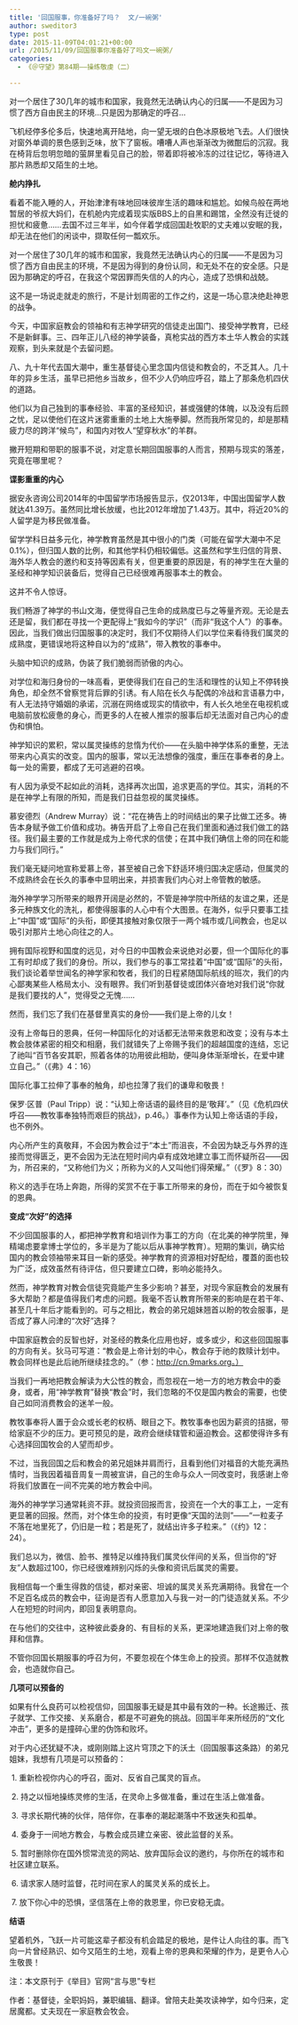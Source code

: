 ```yaml
---
title: '回国服事，你准备好了吗？  文/一碗粥'
author: sweditor3
type: post
date: 2015-11-09T04:01:21+00:00
url: /2015/11/09/回国服事你准备好了吗文一碗粥/
categories:
  - 《＠守望》第84期——操练敬虔（二）

---
```

对一个居住了30几年的城市和国家，我竟然无法确认内心的归属&mdash;&mdash;不是因为习惯了西方自由民主的环境&#8230;只是因为那确定的呼召&#8230; 

<!--more-->

飞机经停多伦多后，快速地离开陆地，向一望无垠的白色冰原极地飞去。人们很快对窗外单调的景色感到乏味，放下了窗板。嘈嘈人声也渐渐改为微酣后的沉寂。我在椅背后忽明忽暗的萤屏里看见自己的脸，带着即将被冷冻的过往记忆，等待进入那片熟悉却又陌生的土地。 

**舱内挣扎** 

看着不能入睡的人，开始津津有味地回味彼岸生活的趣味和尴尬。如候鸟般在两地暂居的爷叔大妈们，在机舱内完成着现实版BBS上的自黑和踢馆，全然没有迁徙的担忧和疲惫&hellip;&hellip;去国不过三年半，如今伴着学成回国赴牧职的丈夫难以安眠的我，却无法在他们的闲谈中，撷取任何一瓢欢乐。 

对一个居住了30几年的城市和国家，我竟然无法确认内心的归属&mdash;&mdash;不是因为习惯了西方自由民主的环境，不是因为得到的身份认同，和无处不在的安全感。只是因为那确定的呼召，在我这个常因罪而失信的人的内心，造成了恐惧和战兢。 

这不是一场说走就走的旅行，不是计划周密的工作之约，这是一场心意决绝赴神恩的战争。 

今天，中国家庭教会的领袖和有志神学研究的信徒走出国门、接受神学教育，已经不是新鲜事。三、四年正儿八经的神学装备，真枪实战的西方本土华人教会的实践观察，到头来就是个去留问题。 

八、九十年代去国大潮中，重生基督徒心里念国内信徒和教会的，不乏其人。几十年的异乡生活，虽早已把他乡当故乡，但不少人仍响应呼召，踏上了那条危机四伏的道路。 

他们以为自己独到的事奉经验、丰富的圣经知识，甚或强健的体魄，以及没有后顾之忧，足以使他们在这片迷雾重重的土地上大施拳脚。然而我所常见的，却是那精疲力尽的跨洋&ldquo;候鸟&rdquo;，和国内对牧人&ldquo;望穿秋水&rdquo;的羊群。 

撇开短期和带职的服事不说，对定意长期回国服事的人而言，预期与现实的落差，究竟在哪里呢？ 

**谍影重重的内心** 

据安永咨询公司2014年的中国留学市场报告显示，仅2013年，中国出国留学人数就达41.39万。虽然同比增长放缓，也比2012年增加了1.43万。其中，将近20%的人留学是为移民做准备。 

留学学科日益多元化，神学教育虽然是其中很小的门类（可能在留学大潮中不足0.1%），但归国人数的比例，和其他学科仍相较偏低。这虽然和学生归信的背景、海外华人教会的邀约和支持等因素有关，但更重要的原因是，有的神学生在大量的圣经和神学知识装备后，觉得自己已经很难再服事本土的教会。 

这并不令人惊讶。 

我们畅游了神学的书山文海，便觉得自己生命的成熟度已与之等量齐观。无论是去还是留，我们都在寻找一个更配得上&ldquo;我如今的学识&rdquo;（而非&ldquo;我这个人&rdquo;）的事奉。因此，当我们做出归国服事的决定时，我们不仅期待人们以学位来看待我们属灵的成熟度，更错误地将这种自以为的&ldquo;成熟&rdquo;，带入教牧的事奉中。 

头脑中知识的成熟，伪装了我们脆弱而骄傲的内心。 

对学位和海归身份的一味高看，更使得我们在自己的生活和理性的认知上不停转换角色，却全然不曾察觉背后罪的引诱。有人陷在长久与配偶的冷战和言语暴力中，有人无法持守婚姻的承诺，沉溺在网络或现实的情欲中，有人长久地坐在电视机或电脑前放松疲惫的身心，而更多的人在被人推崇的服事后却无法面对自己内心的虚伪和惧怕。 

神学知识的累积，常以属灵操练的怠惰为代价&mdash;&mdash;在头脑中神学体系的重整，无法带来内心真实的改变。国内的服事，常以无法想像的强度，重压在事奉者的身上。每一处的需要，都成了无可逃避的召唤。 

有人因为承受不起如此的消耗，选择再次出国，追求更高的学位。其实，消耗的不是在神学上有限的所知，而是我们日益忽视的属灵操练。 

慕安德烈（Andrew Murray）说：&ldquo;花在祷告上的时间结出的果子比做工还多。祷告本身赋予做工价值和成功。祷告开启了上帝自己在我们里面和通过我们做工的路径。我们最主要的工作就是成为上帝代求的信使；在其中我们确信上帝的同在和能力与我们同行。&rdquo; 

我们毫无疑问地宣称爱慕上帝，甚至被自己舍下舒适环境归国决定感动，但属灵的不成熟终会在长久的事奉中显明出来，并损害我们内心对上帝管教的敏感。 

海外神学学习所带来的眼界开阔是必然的，不管是神学院中所结的友谊之果，还是多元种族文化的洗礼，都使得服事的人心中有个大图景。在海外，似乎只要事工挂上&ldquo;中国&rdquo;或&ldquo;国际&rdquo;的头衔，即便其接触对象仅限于一两个城市或几间教会，也足以吸引对那片土地心向往之的人。 

拥有国际视野和国度的远见，对今日的中国教会来说绝对必要，但一个国际化的事工有时却成了我们的身份。所以，我们参与的事工常挂着&ldquo;中国&rdquo;或&ldquo;国际&rdquo;的头衔，我们谈论着举世闻名的神学家和牧者，我们的日程紧随国际航线的班次，我们的内心鄙夷某些人格局太小、没有眼界。我们听到基督徒或团体兴奋地对我们说&ldquo;你就是我们要找的人&rdquo;，觉得受之无愧&hellip;&hellip; 

然而，我们忘了我们在基督里真实的身份&mdash;&mdash;我们是上帝的儿女！ 

没有上帝每日的恩典，任何一种国际化的对话都无法带来救恩和改变；没有与本土教会肢体紧密的相交和相磨，我们就错失了上帝赐予我们的超越国度的连结，忘记了祂叫&ldquo;百节各安其职，照着各体的功用彼此相助，便叫身体渐渐增长，在爱中建立自己。&rdquo;（《弗》4：16） 

国际化事工拉伸了事奉的触角，却也拉薄了我们的谦卑和敬畏！ 

保罗&middot;区普（Paul Tripp）说：&ldquo;认知上帝话语的最终目的是&lsquo;敬拜&rsquo;。&rdquo;（见《危机四伏呼召&mdash;&mdash;教牧事奉独特而艰巨的挑战》，p.46。）事奉作为认知上帝话语的手段，也不例外。 

内心所产生的真敬拜，不会因为教会过于&ldquo;本土&rdquo;而沮丧，不会因为缺乏与外界的连接而觉得匮乏，更不会因为无法在短时间内卓有成效地建立事工而怀疑所召&mdash;&mdash;因为，所召来的，&ldquo;又称他们为义；所称为义的人又叫他们得荣耀。&rdquo;（《罗》8：30） 

称义的选手在场上奔跑，所得的奖赏不在于事工所带来的身份，而在于如今被恢复的恩典。 

**变成&ldquo;次好&rdquo;的选择** 

不少回国服事的人，都把神学教育和培训作为事工的方向（在北美的神学院里，殚精竭虑要拿博士学位的，多半是为了能以后从事神学教育）。短期的集训，确实给国内的教会领袖带来耳目一新的感受。神学教育的资源相对好配给，覆蓋的面也较为广泛，成效虽然有待评估，但只要建立口碑，影响必能持久。 

然而，神学教育对教会信徒究竟能产生多少影响？甚至，对现今家庭教会的发展有多大帮助？都是值得我们考虑的问题。我毫不否认教育所带来的影响是在若干年、甚至几十年后才能看到的。可与之相比，教会的弟兄姐妹翘首以盼的牧会服事，是否成了寡人问津的&ldquo;次好&rdquo;选择？ 

中国家庭教会的反智也好，对圣经的教条化应用也好，或多或少，和这些回国服事的方向有关。狄马可写道：&ldquo;教会是上帝计划的中心，教会存于祂的救赎计划中。教会同样也是此后祂所继续挂念的。&rdquo;（参：http://cn.9marks.org。） 

当我们一再地把教会解读为大公性的教会，而忽视在一地一方的地方教会中的委身，或者，用&ldquo;神学教育&rdquo;替换&ldquo;教会&rdquo;时，我们忽略的不仅是国内教会的需要，也使自己如同消费教会的迷羊一般。 

教牧事奉将人置于会众或长老的权柄、眼目之下。教牧事奉也因为薪资的拮据，带给家庭不少的压力。更可预见的是，政府会继续辖管和逼迫教会。这都使得许多有心选择回国牧会的人望而却步。 

不过，当我回国之后和教会的弟兄姐妹并肩而行，且看到他们对福音的大能充满热情时，当我因着福音周复一周被宣讲，自己的生命与众人一同改变时，我感谢上帝将我们放置在一间不完美的地方教会中间。 

海外的神学学习通常耗资不菲。就投资回报而言，投资在一个大的事工上，一定有更显著的回报。然而，对个体生命的投资，有时更像&ldquo;天国的法则&rdquo;&mdash;&mdash;&ldquo;一粒麦子不落在地里死了，仍旧是一粒；若是死了，就结出许多子粒来。&rdquo;（《约》12：24）。 

我们总以为，微信、脸书、推特足以维持我们属灵伙伴间的关系，但当你的&ldquo;好友&rdquo;人数超过100，你已经很难辨别闪烁的头像和资讯后属灵的需要。 

我相信每一个重生得救的信徒，都对亲密、坦诚的属灵关系充满期待。我曾在一个不足百名成员的教会中，征询是否有人愿意加入与我一对一的门徒造就关系。不少人在短短的时间内，即回复表明意向。 

在与他们的交往中，这种彼此委身的、有目标的关系，更深地建造我们对上帝的敬拜和信靠。 

不管你回国长期服事的呼召为何，不要忽视在个体生命上的投资。那样不仅造就教会，也造就你自己。 

**几项可以预备的** 

如果有什么良药可以检视信仰，回国服事无疑是其中最有效的一种。长途搬迁、孩子就学、工作交接、关系磨合，都是不可避免的挑战。回国半年来所经历的&ldquo;文化冲击&rdquo;，更多的是撞碎心里的伪饰和败坏。 

对于内心还犹疑不决，或刚刚踏上这片穹顶之下的沃土（回国服事这条路）的弟兄姐妹，我想有几项是可以预备的：
	  
&nbsp;1. 重新检视你内心的呼召，面对、反省自己属灵的盲点。
	  
&nbsp;2. 持之以恒地操练灵修的生活，在灵命上多做准备，重过在生活上做准备。
	  
&nbsp;3. 寻求长期代祷的伙伴，陪伴你，在事奉的潮起潮落中不致迷失和孤单。
	  
&nbsp;4. 委身于一间地方教会，与教会成员建立亲密、彼此监督的关系。
	  
&nbsp;5. 暂时删除你在国外惯常流览的网站、放弃国际会议的邀约，与你所在的城市和社区建立联系。
	  
&nbsp;6. 请求家人随时监督，花时间在家人的属灵关系的成长上。
	  
&nbsp;7. 放下你心中的恐惧，坚信落在上帝的救恩里，你已安稳无虞。 

**结语** 

望着机外，飞跃一片可能这辈子都没有机会踏足的极地，是件让人向往的事。而飞向一片曾经熟识、如今又陌生的土地，观看上帝的恩典和荣耀的作为，是更令人心生敬畏！ 

注：本文原刊于《举目》官网&ldquo;言与思&rdquo;专栏
	  
作者：基督徒，全职妈妈，兼职编辑、翻译。曾陪夫赴美攻读神学，如今归来，定居魔都。丈夫现在一家庭教会牧会。
